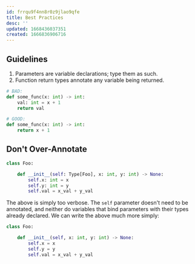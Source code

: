 ```yaml
---
id: frrqu9f4nn8r0z9jlao9qfe
title: Best Practices
desc: ''
updated: 1668436037351
created: 1666836906716
---
```


## Guidelines

1. Parameters are variable declarations; type them as such.
2. Function return types annotate any variable being returned.

```py
# BAD:
def some_func(x: int) -> int:
    val: int = x + 1
    return val

# GOOD:
def some_func(x: int) -> int:
    return x + 1
```

## Don't Over-Annotate

```py
class Foo:

    def __init__(self: Type[Foo], x: int, y: int) -> None:
        self.x: int = x
        self.y: int = y
        self.val = x_val + y_val
```

The above is simply too verbose. The `self` parameter doesn't need to be annotated, and neither do variables that bind parameters with their types already declared. We can write the above much more simply:

```py
class Foo:

    def __init__(self, x: int, y: int) -> None:
        self.x = x
        self.y = y
        self.val = x_val + y_val
```
